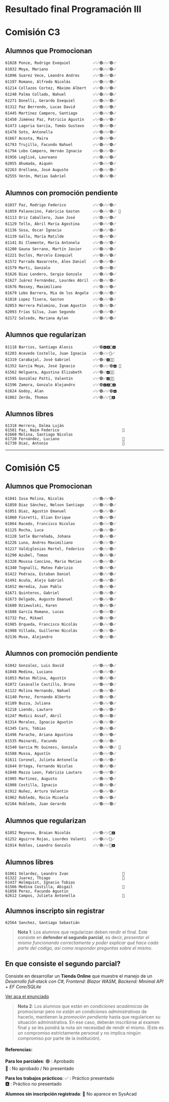 # Resultado final Programación III

# Comisión C3

## Alumnos que Promocionan
``` 
61028 Ponce, Rodrigo Exequiel          ✅✅🟢✅✅🟢✅
61032 Moya, Mariano                    ✅✅🟢✅✅🟢✅
61096 Suarez Vece, Leandro Andres      ✅✅🟢✅✅🟢✅
61197 Romano, Alfredo Nicolás          ✅✅🟢✅✅🟢✅
61214 Collazos Cortez, Máximo Albert   ✅✅🟢✅✅🟢✅
61248 Palma Collado, Nahuel            ✅✅🟢✅✅🟢✅
61271 Donelli, Gerardo Exequiel        ✅✅🟢✅✅🟢✅
61312 Paz Berrondo, Lucas David        ✅✅🟢✅✅🟢✅
61445 Martínez Campero, Santiago       ✅✅🟢✅✅🟢✅
61450 Jiménez Paz, Patricio Agustín    ✅✅🟢✅✅🟢✅
61473 Lagoria García, Tomás Gustavo    ✅✅🟢✅✅🟢✅
61478 Soto, Antonella                  ✅✅🟢✅✅🟢✅
61667 Acosta, Maira                    ✅✅🟢✅✅🟢✅
61793 Trujillo, Facundo Nahuel         ✅✅🟢✅✅🟢✅
61794 Lobo Campero, Hernán Ignacio     ✅✅🟢✅✅🟢✅
61956 Leglisé, Laureano                ✅✅🟢✅✅🟢✅
62055 Ahumada, Aiquén                  ✅✅🟢✅✅🟢✅
62263 Orellana, José Augusto           ✅✅🟢✅✅🟢✅
62555 Verón, Matias Gabriel            ✅✅🟢✅✅🟢✅
```

## Alumnos con promoción pendiente
```
61037 Paz, Rodrigo Federico            ✅✅🟢✅✅🟢✅
61059 Palavecino, Fabricio Gaston      ✅✅🟢✅✅🟢✅ 🚩
61113 Oriz Caballero, Juan José        ✅✅🟢✅✅🟢✅
61129 Tello, Abril María Agostina      ✅✅🟢✅✅🟢✅
61136 Sosa, Oscar Ignacio              ✅✅🟢✅✅🟢✅
61139 Gallo, María Matilde             ✅✅🟢✅✅🟢✅
61141 Di Clemente, María Antonela      ✅✅🟢✅✅🟢✅
61200 Gauna Serrano, Martín Javier     ✅✅🟢✅✅🟢✅
61221 Duclós, Marcelo Ezequiel         ✅✅🟢✅✅🟢✅
61572 Parrado Navarrete, Alex Daniel   ✅✅🟢✅✅🟢✅
61579 Marti, Gonzalo                   ✅✅🟢✅✅🟢✅
61626 Diaz Londero, Sergio Gonzalo     ✅✅🟢✅✅🟢✅
61627 Juárez Fernández, Lourdes Abril  ✅✅🟢✅✅🟢✅
61676 Massey, Maximiliano              ✅✅🟢✅✅🟢✅
61679 Lobo Barrera, Mia de los Angele  ✅✅🟢✅✅🟢✅
61818 Lopez Tisera, Gaston             ✅✅🟢✅✅🟢✅
62053 Herrera Palomino, Ivam Agustín   ✅✅🟢✅✅🟢✅
62093 Frías Silva, Juan Segundo        ✅✅🟢✅✅🟢✅
62172 Salcedo, Mariana Aylen           ✅✅🟢✅✅🟢✅
```

## Alumnos que regularizan
```
61118 Barrios, Santiago Alexis         ✅✅🟢🅰️🅰️🔴🅰️
61203 Acevedo Costello, Juan Ignacio   ✅✅🟢✅✅🔴✅
61319 Carabajal, José Gabriel          ✅✅🟢✅🅰️🔴✅
61352 García Moya, José Ignacio        ✅✅🟢✅✅🟢🅰️ 🚩
61562 Helguera, Agustina Elizabeth     ✅✅🟢✅🅰️🔴✅
61595 González Patti, Valentín         ✅✅🟢✅🅰️🔴✅
61596 Zamora, Gonzalo Alejandro        ✅✅🟢🅰️🅰️🔴🅰️
61624 Godoy, Alan                      ✅✅🟢✅✅🟢🅰️
61862 Zerda, Thomas                    ✅✅🟢✅✅🔴🅰️
```

## Alumnos libres
```
61318 Herrera, Dalma Luján
61581 Paz, Naim Federico                            🚩
61668 Molina, Santiago Nicolas
61720 Fernández, Luciano                            🚩
61730 Diaz, Antonio                                 🚩
```

---

# Comisión C5

## Alumnos que Promocionan
```
61041 Iosa Molina, Nicolás             ✅✅🟢✅✅🟢✅
61050 Diaz Sánchez, Nelson Santiago    ✅✅🟢✅✅🟢✅
61051 Diaz, Agustin Emanuel            ✅✅🟢✅✅🟢✅
61060 Fioretti, Elian Enrique          ✅✅🟢✅✅🟢✅
61064 Racedo, Francisco Nicolas        ✅✅🟢✅✅🟢✅
61125 Rocha, Luca                      ✅✅🟢✅✅🟢✅
61128 Satle Barreñada, Johana          ✅✅🟢✅✅🟢✅
61226 Luna, Andres Maximiliano         ✅✅🟢✅✅🟢✅
61227 Valdiglesias Martel, Federico    ✅✅🟢✅✅🟢✅
61290 Azubel, Tomas                    ✅✅🟢✅✅🟢✅
61328 Moussa Cancino, Mario Matias     ✅✅🟢✅✅🟢✅
61340 Tognalli, Mateo Fabrizio         ✅✅🟢✅✅🟢✅
61422 Pedraza, Estaban Daniel          ✅✅🟢✅✅🟢✅
61491 Acuña, Alejo Gabriel             ✅✅🟢✅✅🟢✅
61652 Heredia, Juan Pablo              ✅✅🟢✅✅🟢✅
61671 Quinteros, Gabriel               ✅✅🟢✅✅🟢✅
61673 Delgado, Augusto Emanuel         ✅✅🟢✅✅🟢✅
61680 Dziewulski, Karen                ✅✅🟢✅✅🟢✅
61688 García Romano, Lucas             ✅✅🟢✅✅🟢✅
61732 Paz, Mikael                      ✅✅🟢✅✅🟢✅
61985 Orqueda, Francisco Nicolás       ✅✅🟢✅✅🟢✅
61988 Villada, Guillermo Nicolás       ✅✅🟢✅✅🟢✅
62136 Muse, Alejandro                  ✅✅🟢✅✅🟢✅
```
## Alumnos con promoción pendiente
```
61042 Gonzalez, Luis David             ✅✅🟢✅✅🟢✅
61048 Medina, Luciano                  ✅✅🟢✅✅🟢✅
61053 Matas Molina, Agustín            ✅✅🟢✅✅🟢✅
61072 Casavalle Castillo, Bruno        ✅✅🟢✅✅🟢✅
61122 Molina Hernando, Nahuel          ✅✅🟢✅✅🟢✅
61140 Perez, Fernando Alberto          ✅✅🟢✅✅🟢✅
61189 Buzza, Juliana                   ✅✅🟢✅✅🟢✅
61218 Liendo, Lautaro                  ✅✅🟢✅✅🟢✅
61247 Medici Assaf, Abril              ✅✅🟢✅✅🟢✅
61314 Morales, Ignacio Agustin         ✅✅🟢✅✅🟢✅
61345 Caro, Tobias                     ✅✅🟢✅✅🟢✅
61496 Parache, Ariana Agustina         ✅✅🟢✅✅🟢✅
61535 Mainardi, Facundo                ✅✅🟢✅✅🟢✅
61540 Garcia Mc Guiness, Gonzalo       ✅✅🟢✅✅🟢✅ 🚩
61588 Mussa, Agustín                   ✅✅🟢✅✅🟢✅
61611 Coronel, Julieta Antonella       ✅✅🟢✅✅🟢✅
61644 Ortega, Fernando Nicolas         ✅✅🟢✅✅🟢✅
61848 Mazza Leon, Fabrizio Lautaro     ✅✅🟢✅✅🟢✅
61905 Martinez, Augusto                ✅✅🟢✅✅🟢✅
61908 Costilla, Ignacio                ✅✅🟢✅✅🟢✅
61912 Nuñez, Arturo Valentin           ✅✅🟢✅✅🟢✅
61962 Robledo, Rocio Micaela           ✅✅🟢✅✅🟢✅
62104 Robledo, Juan Gerardo            ✅✅🟢✅✅🟢✅
```


## Alumnos que regularizan
```
61052 Reynoso, Braian Nicolás          ✅✅🟢✅✅🔴🅰️
61252 Aguirre Rojas, Lourdes Valenti   ✅✅🟢✅✅🔴✅
61914 Robles, Leandro Gonzalo          ✅✅🟢✅✅🔴🅰️
```

## Alumnos libres
```
61061 Velardez, Leandro Ivan                        🚩
61322 Juarez, Thiago                                🚩
61437 Holmquist, Ignacio Tobias
61566 Medina Costilla, Abigail                      🚩
61858 Perez, Facundo Agustin
62612 Campos, Julieta Antonella                     🚩
```

## Alumnos inscripto sin registrar 
```
62564 Sanchez, Santiago Sebastián
```

> **Nota 1**: Los alumnos que regularizan deben rendir el final. Este consiste en **defender el segundo parcial**, es decir, _presentar el mismo funcionando correctamente y poder explicar qué hace cada parte del código, así como responder preguntas sobre el mismo_.

## En que consiste el segundo parcial? 
Consiste en desarrollar un **Tienda Online** que muestre el manejo de un *Desarrollo full‑stack con C#, Frontend: Blazor WASM, Backend: Minimal API + EF Core/SQLite*

[Ver aca el enunciado](como_rendir.md)

> **Nota 2**: Los alumnos que están en _condiciones académicas_ de promocionar pero _no están en condiciones administrativas_ de hacerlo, mantienen la _promoción pendiente_ hasta que regularicen su situación administrativa. En ese caso, deberán inscribirse al examen final y se les pondrá la nota sin necesidad de rendir el mismo. (Este es un compromiso estrictamente personal y no implica ningún compromiso por parte de la institución).

#### Referencias:
**Para los parciales**:
🟢 : Aprobado  
🔴 : No aprobado / No presentado

**Para los trabajos prácticos**:
✅ : Práctico presentado  
🅰️ : Práctico no presentado

**Alumnos sin inscripción registrada**:
🚩 No aparece en SysAcad